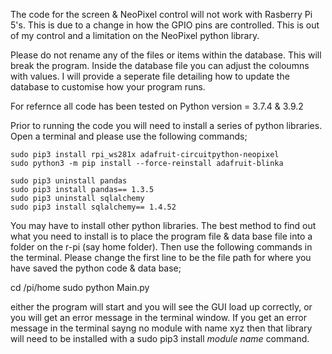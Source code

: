 The code for the screen & NeoPixel control will not work with Rasberry Pi 5's. This is due to a change in how the GPIO pins are controlled. This is out of my control and a limitation on the NeoPixel python library.

Please do not rename any of the files or items within the database. This will break the program. Inside the database file you can adjust the coloumns with values. I will provide a seperate file detailing how to update the database to customise how your program runs.

For refernce all code has been tested on Python version = 3.7.4 & 3.9.2

Prior to running the code you will need to install a series of python libraries. Open a terminal and please use the following commands;

	sudo pip3 install rpi_ws281x adafruit-circuitpython-neopixel
	sudo python3 -m pip install --force-reinstall adafruit-blinka

	sudo pip3 uninstall pandas
	sudo pip3 install pandas== 1.3.5
	sudo pip3 uninstall sqlalchemy
	sudo pip3 install sqlalchemy== 1.4.52

You may have to install other python libraries. The best method to find out what you need to install is to place the program file & data base file into a folder on the r-pi (say home folder). Then use the following commands in the terminal. Please change the first line to be the file path for where you have saved the python code & data base;

cd /pi/home 
sudo python Main.py

either the program will start and you will see the GUI load up correctly, or you will get an error message in the terminal window. If you get an error message in the terminal sayng no module with name xyz then that library will need to be installed with a sudo pip3 install *module name* command.
